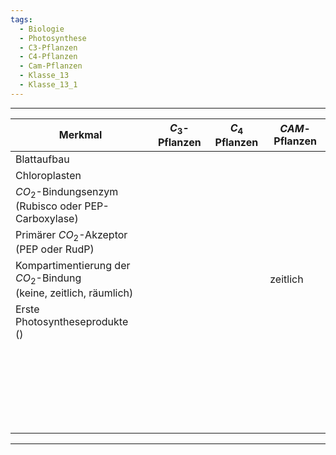 ```yaml
---
tags:
  - Biologie
  - Photosynthese
  - C3-Pflanzen
  - C4-Pflanzen
  - Cam-Pflanzen
  - Klasse_13
  - Klasse_13_1
---
```


---

| Merkmal                                                              | $C_3$-Pflanzen | $C_4$ Pflanzen | $CAM$-Pflanzen |
| -------------------------------------------------------------------- | -------------- | -------------- | -------------- |
| Blattaufbau                                                          |                |                |                |
| Chloroplasten                                                        |                |                |                |
| $CO_2$-Bindungsenzym<br>(Rubisco oder PEP-Carboxylase)               |                |                |                |
| Primärer $CO_2$-Akzeptor<br>(PEP oder RudP)                          |                |                |                |
| Kompartimentierung der $CO_2$-Bindung<br>(keine, zeitlich, räumlich) |                |                | zeitlich       |
| Erste Photosyntheseprodukte<br>()<br><br><br><br><br><br><br>        |                |                |                |
|                                                                      |                |                |                |
|                                                                      |                |                |                |
|                                                                      |                |                |                |
|                                                                      |                |                |                |

---
